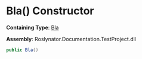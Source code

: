 # Bla\(\) Constructor

**Containing Type**: [Bla](../README.md)

**Assembly**: Roslynator\.Documentation\.TestProject\.dll

```csharp
public Bla()
```

